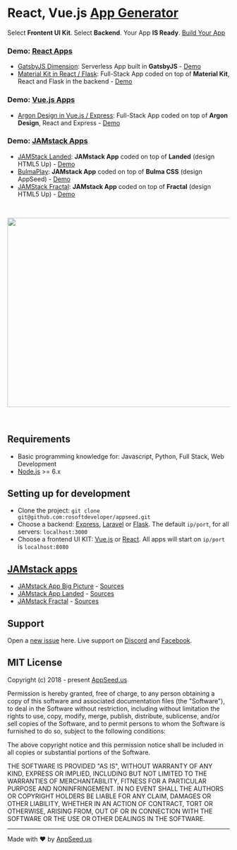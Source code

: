 
# React, Vue.js [App Generator](https://appseed.us/app-generator?ref=github)
Select **Frontent UI Kit**. Select **Backend**. Your App **IS Ready**. [Build Your App](https://appseed.us?ref=github)

### Demo: [React Apps](https://appseed.us/apps/react)
- [GatsbyJS Dimension](https://appseed.us/apps/react/gatsbyjs/dimension): Serverless App built in **GatsbyJS** - [Demo](https://jamstack-gatsbyjs-dimension.appseed.us/)
- [Material Kit in React / Flask](https://appseed.us/apps/react/flask/material-kit-creative-tim): Full-Stack App coded on top of **Material Kit**, React and Flask in the backend - [Demo](https://flask-react-material-kit.appseed.us/)

### Demo: [Vue.js Apps](https://appseed.us/apps/vuejs)
- [Argon Design in Vue.js / Express](https://appseed.us/apps/vuejs/express/argon-design-system-creative-tim): Full-Stack App coded on top of **Argon Design**, React and Express - [Demo](https://express-vuejs-argon-design.appseed.us/)

### Demo: [JAMstack Apps](https://appseed.us/apps/jamstack)
- [JAMStack Landed](https://appseed.us/apps/static/panini/jamstack-landed): **JAMstack App** coded on top of **Landed** (design HTML5 Up) - [Demo](https://jamstack-landed.appseed.us/)
- [BulmaPlay](https://appseed.us/apps/static/panini/bulmaplay): **JAMstack App** coded on top of **Bulma CSS** (design AppSeed) - [Demo](https://bulma-css-bulmaplay.appseed.us/)
- [JAMStack Fractal](https://appseed.us/apps/static/panini/jamstack-fractal): **JAMstack App** coded on top of **Fractal** (design HTML5 Up) - [Demo](https://jamstack-fractal.appseed.us/)


<br/>

<p align="center">
  <img width="700" height="428" src="https://appseed.us/static/assets/img/appseed-generator.gif">
</p>

<br/>

## Requirements
- Basic programming knowledge for: Javascript, Python, Full Stack, Web Development
- [Node.js](https://nodejs.org/) >= 6.x

## Setting up for development
* Clone the project: `git clone git@github.com:rosoftdeveloper/appseed.git`
* Choose a backend: [Express](https://github.com/rosoftdeveloper/appseed/blob/master/starter-express/README.md), [Laravel](https://github.com/rosoftdeveloper/appseed/blob/master/starter-laravel/README.md) or [Flask](https://github.com/rosoftdeveloper/appseed/blob/master/starter-flask/README.md). The default `ip/port`, for all servers: `localhost:3000` 
* Choose a frontend UI KIT: [Vue.js](https://github.com/rosoftdeveloper/appseed/blob/master/starter-vue/argon-design-system/README.md) or [React](https://github.com/rosoftdeveloper/appseed/blob/master/starter-react/material-kit/README.md). All apps will start on `ip/port` is `localhost:8080`

## [JAMstack apps](https://appseed.us/apps/jamstack)
- [JAMstack App Big Picture](https://appseed.us/apps/static/panini/jamstack-big-picture) - [Sources](https://github.com/rosoftdeveloper/appseed/tree/master/jamstack/big-picture)
- [JAMstack App Landed](https://appseed.us/apps/static/panini/jamstack-landed) - [Sources](https://github.com/rosoftdeveloper/appseed/tree/master/jamstack/big-picture)
- [JAMstack Fractal](https://appseed.us/apps/static/panini/jamstack-fractal) - [Sources](https://github.com/rosoftdeveloper/appseed/tree/master/jamstack/fractal)

## Support
Open a [new issue](https://github.com/rosoftdeveloper/appseed/issues/new) here. Live support on [Discord](https://discord.gg/fZC6hup) and [Facebook](https://www.facebook.com/groups/fullstack.apps.generator). 

## MIT License

Copyright (c) 2018 - present [AppSeed.us](https://www.appseed.us/?ref=github) 

Permission is hereby granted, free of charge, to any person obtaining a copy of this software and associated documentation files (the "Software"), to deal in the Software without restriction, including without limitation the rights to use, copy, modify, merge, publish, distribute, sublicense, and/or sell copies of the Software, and to permit persons to whom the Software is furnished to do so, subject to the following conditions:

The above copyright notice and this permission notice shall be included in all copies or substantial portions of the Software.

THE SOFTWARE IS PROVIDED "AS IS", WITHOUT WARRANTY OF ANY KIND, EXPRESS OR IMPLIED, INCLUDING BUT NOT LIMITED TO THE WARRANTIES OF MERCHANTABILITY, FITNESS FOR A PARTICULAR PURPOSE AND NONINFRINGEMENT. IN NO EVENT SHALL THE AUTHORS OR COPYRIGHT HOLDERS BE LIABLE FOR ANY CLAIM, DAMAGES OR OTHER LIABILITY, WHETHER IN AN ACTION OF CONTRACT, TORT OR OTHERWISE, ARISING FROM, OUT OF OR IN CONNECTION WITH THE SOFTWARE OR THE USE OR OTHER DEALINGS IN THE SOFTWARE.

---
Made with ♥ by [AppSeed.us]("https://appseed.us")
